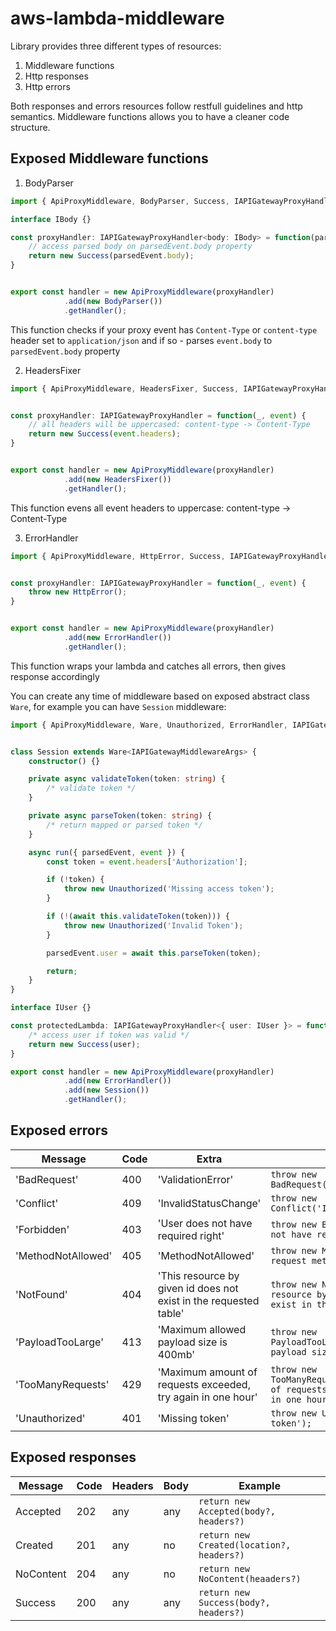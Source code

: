 # aws-lambda-middleware

Library provides three different types of resources:

1. Middleware functions
2. Http responses
3. Http errors

Both responses and errors resources follow restfull guidelines and http semantics.
Middleware functions allows you to have a cleaner code structure.

## Exposed Middleware functions

1. BodyParser

```typescript
import { ApiProxyMiddleware, BodyParser, Success, IAPIGatewayProxyHandler } from 'aws-lambda-middleware';

interface IBody {}

const proxyHandler: IAPIGatewayProxyHandler<body: IBody> = function(parsedEvent, event) {
	// access parsed body on parsedEvent.body property
	return new Success(parsedEvent.body);
}


export const handler = new ApiProxyMiddleware(proxyHandler)
			.add(new BodyParser())
			.getHandler();
```

This function checks if your proxy event has `Content-Type` or `content-type` header set to `application/json` and if so - parses `event.body` to `parsedEvent.body` property

2. HeadersFixer

```typescript
import { ApiProxyMiddleware, HeadersFixer, Success, IAPIGatewayProxyHandler } from 'aws-lambda-middleware';


const proxyHandler: IAPIGatewayProxyHandler = function(_, event) {
	// all headers will be uppercased: content-type -> Content-Type
	return new Success(event.headers);
}


export const handler = new ApiProxyMiddleware(proxyHandler)
			.add(new HeadersFixer())
			.getHandler();
```

This function evens all event headers to uppercase: content-type -> Content-Type

3. ErrorHandler

```typescript
import { ApiProxyMiddleware, HttpError, Success, IAPIGatewayProxyHandler } from 'aws-lambda-middleware';


const proxyHandler: IAPIGatewayProxyHandler = function(_, event) {
	throw new HttpError();
}


export const handler = new ApiProxyMiddleware(proxyHandler)
			.add(new ErrorHandler())
			.getHandler();
```

This function wraps your lambda and catches all errors, then gives response accordingly

You can create any time of middleware based on exposed abstract class `Ware`, for example you can have `Session` middleware:

```typescript
import { ApiProxyMiddleware, Ware, Unauthorized, ErrorHandler, IAPIGatewayMiddlewareArgs, IAPIGatewayProxyHandler } from 'aws-lambda-middleware';


class Session extends Ware<IAPIGatewayMiddlewareArgs> {
	constructor() {}

	private async validateToken(token: string) {
		/* validate token */
	}

	private async parseToken(token: string) {
		/* return mapped or parsed token */
	}

	async run({ parsedEvent, event }) {
		const token = event.headers['Authorization'];

		if (!token) {
			throw new Unauthorized('Missing access token');
		}

		if (!(await this.validateToken(token))) {
			throw new Unauthorized('Invalid Token');
		}

		parsedEvent.user = await this.parseToken(token);

		return;
	}
}

interface IUser {}

const protectedLambda: IAPIGatewayProxyHandler<{ user: IUser }> = function({ user }, event) {
	/* access user if token was valid */
	return new Success(user);
}

export const handler = new ApiProxyMiddleware(proxyHandler)
			.add(new ErrorHandler())
			.add(new Session())
			.getHandler();
```

## Exposed errors

| Message | Code | Extra | Example |
| ------- | ---- | ----- | ------- |
| 'BadRequest' | 400 | 'ValidationError' | `throw new BadRequest('ValidationError');` |
| 'Conflict' | 409 | 'InvalidStatusChange' | `throw new Conflict('InvalidStatusChange');` |
| 'Forbidden' | 403 | 'User does not have required right' | `throw new BadRequest('User does not have required right');` |
| 'MethodNotAllowed' | 405 | 'MethodNotAllowed' | `throw new MethodNotAllowed('This request method is not allowed');` |
| 'NotFound' | 404 | 'This resource by given id does not exist in the requested table' | `throw new NotFound('This resource by given id does not exist in the requested table');` |
| 'PayloadTooLarge' | 413 | 'Maximum allowed payload size is 400mb' | `throw new PayloadTooLarge('Maximum allowed payload size is 400mb');` |
| 'TooManyRequests' | 429 | 'Maximum amount of requests exceeded, try again in one hour' | `throw new TooManyRequests('Maximum amount of requests exceeded, try again in one hour');` |
| 'Unauthorized' | 401 | 'Missing token' | `throw new Unauthorized('Missing token');` |

## Exposed responses

| Message | Code | Headers | Body | Example |
| ------- | ---- | ------- | ---- | ------- |
| Accepted | 202 | any | any | `return new Accepted(body?, headers?)` |
| Created | 201 | any | no | `return new Created(location?, headers?)` |
| NoContent | 204 | any | no | `return new NoContent(heaaders?)`
| Success | 200 | any | any | `return new Success(body?, headers?)` |


